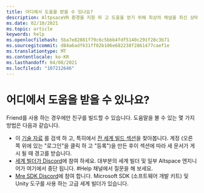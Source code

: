 ```yaml
---
title: 어디에서 도움을 받을 수 있나요?
description: AltpsaceVR 환경을 지원 하 고 도움을 얻기 위해 최상의 채널을 최신 상태로 유지 합니다.
ms.date: 02/10/2021
ms.topic: article
keywords: help
ms.openlocfilehash: 5ba7e82881f79c6c5bbb4fdf5140c291f28c3b71
ms.sourcegitcommit: d84a6adf631ff02b106e682238f2861477caef1e
ms.translationtype: MT
ms.contentlocale: ko-KR
ms.lasthandoff: 04/08/2021
ms.locfileid: "107212646"
---
```

# <a name="where-can-i-get-help"></a>어디에서 도움을 받을 수 있나요?

Friend를 사용 하는 경우에만 친구를 빌드할 수 있습니다. 도움말을 볼 수 있는 몇 가지 방법은 다음과 같습니다.

* 이 [기술 자료](../index.yml) 를 검색 하 고, 특히에서 [전 세계 빌드 섹션](world-editor-getting-started.md)을 찾아봅니다. 계정 (오른쪽 위에 있는 "로그인"을 클릭 하 고 "등록")을 만든 후이 섹션에 따라 새 문서가 게시 될 때 경고를 받습니다.
* [세계 빌더가 Discord](https://discordapp.com/invite/altspacevr)에 참여 하세요. 대부분의 세계 빌더 및 일부 Altspace 엔지니어가 여기에서 중단 됩니다. #Help 채널에서 질문을 해 보세요.
* [Mre SDK Discord](https://discord.gg/xyBcQec)에 참여 합니다. Microsoft SDK (소프트웨어 개발 키트) 및 Unity 도구를 사용 하는 고급 세계 빌더가 있습니다. 